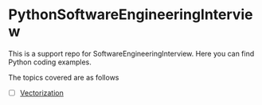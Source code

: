 # PythonSoftwareEngineeringInterview
This is a support repo for SoftwareEngineeringInterview. Here you can find Python coding examples.

The topics covered are as follows
 - [ ] [Vectorization](https://github.com/JamesPiggott/Acing-the-Software-Engineering-Interview#vectorization)
